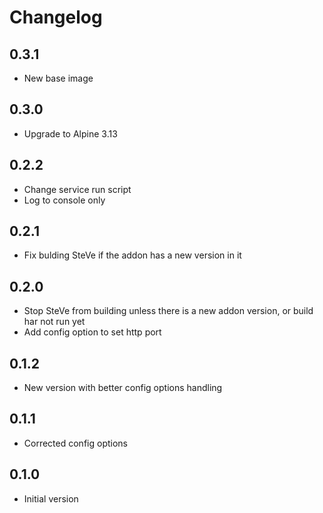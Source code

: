 # Changelog

## 0.3.1

 - New base image

## 0.3.0

 - Upgrade to Alpine 3.13

## 0.2.2

 - Change service run script
 - Log to console only
 
## 0.2.1

 - Fix bulding SteVe if the addon has a new version in it

## 0.2.0

 - Stop SteVe from building unless there is a new addon version, or build har not run yet
 - Add config option to set http port

## 0.1.2

 - New version with better config options handling

## 0.1.1

 - Corrected config options

## 0.1.0

 - Initial version